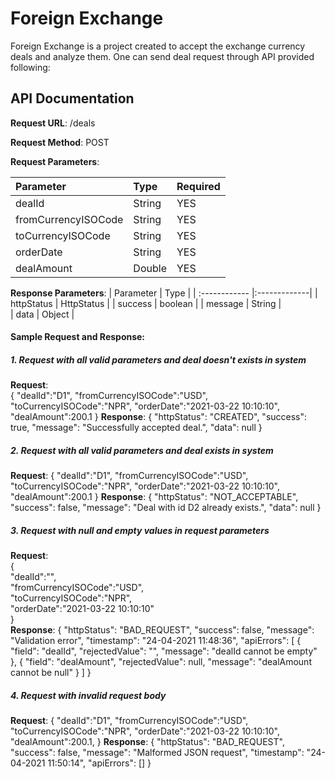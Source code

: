 
# Foreign Exchange

Foreign Exchange is a project created to accept the exchange currency deals and analyze them.
One can send deal request through API provided following:

## API Documentation

**Request URL**: /deals

**Request Method**: POST

**Request Parameters**:

| Parameter            | Type          | Required  |
| :------------------- |:------------- | :---------|
| dealId               | String        | YES       |
| fromCurrencyISOCode  | String        | YES       |
| toCurrencyISOCode    | String        | YES       |
| orderDate            | String        | YES       |
| dealAmount           | Double        | YES       |

**Response Parameters**:
| Parameter     | Type         |
| :------------ |:-------------|
| httpStatus    | HttpStatus   |
| success       | boolean      |
| message       | String       |  
| data          | Object       |

#### Sample Request and Response:
##### 1. Request with all valid parameters and deal doesn't exists in system
**Request**:<br />
{
    "dealId":"D1",
    "fromCurrencyISOCode":"USD",
    "toCurrencyISOCode":"NPR",
    "orderDate":"2021-03-22 10:10:10",
    "dealAmount":200.1
}
**Response**:
{
    "httpStatus": "CREATED",
    "success": true,
    "message": "Successfully accepted deal.",
    "data": null
}
##### 2. Request with all valid parameters and deal exists in system
**Request**:
{
    "dealId":"D1",
    "fromCurrencyISOCode":"USD",
    "toCurrencyISOCode":"NPR",
    "orderDate":"2021-03-22 10:10:10",
    "dealAmount":200.1
}
**Response**:
{
    "httpStatus": "NOT_ACCEPTABLE",
    "success": false,
    "message": "Deal with id D2 already exists.",
    "data": null
}
##### 3. Request with null and empty values in request parameters
**Request**:\
{\
    "dealId":"",\
    "fromCurrencyISOCode":"USD",\
    "toCurrencyISOCode":"NPR",\
    "orderDate":"2021-03-22 10:10:10"\
}\
**Response**:
{
    "httpStatus": "BAD_REQUEST",
    "success": false,
    "message": "Validation error",
    "timestamp": "24-04-2021 11:48:36",
    "apiErrors": [
        {
            "field": "dealId",
            "rejectedValue": "",
            "message": "dealId cannot be empty"
        },
        {
            "field": "dealAmount",
            "rejectedValue": null,
            "message": "dealAmount cannot be null"
        }
    ]
}
##### 4. Request with invalid request body
**Request**:
{
    "dealId":"D1",
    "fromCurrencyISOCode":"USD",
    "toCurrencyISOCode":"NPR",
    "orderDate":"2021-03-22 10:10:10",
    "dealAmount":200.1,
}
**Response**:
{
    "httpStatus": "BAD_REQUEST",
    "success": false,
    "message": "Malformed JSON request",
    "timestamp": "24-04-2021 11:50:14",
    "apiErrors": []
}
